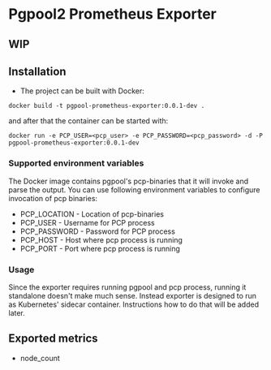 # Pgpool2 Prometheus Exporter

## WIP

## Installation
* The project can be built with Docker:
```
docker build -t pgpool-prometheus-exporter:0.0.1-dev .
```

and after that the container can be started with:
```
docker run -e PCP_USER=<pcp_user> -e PCP_PASSWORD=<pcp_password> -d -P pgpool-prometheus-exporter:0.0.1-dev
```

### Supported environment variables
The Docker image contains pgpool's pcp-binaries that it will invoke and parse the output. You can use following environment variables to configure invocation of pcp binaries:
* PCP_LOCATION - Location of pcp-binaries
* PCP_USER - Username for PCP process
* PCP_PASSWORD - Password for PCP process
* PCP_HOST - Host where pcp process is running
* PCP_PORT - Port where pcp process is running

### Usage
Since the exporter requires running pgpool and pcp process, running it standalone doesn't make much sense. Instead exporter is designed to run as Kubernetes' sidecar container. Instructions how to do that will be added later.


## Exported metrics
* node_count
